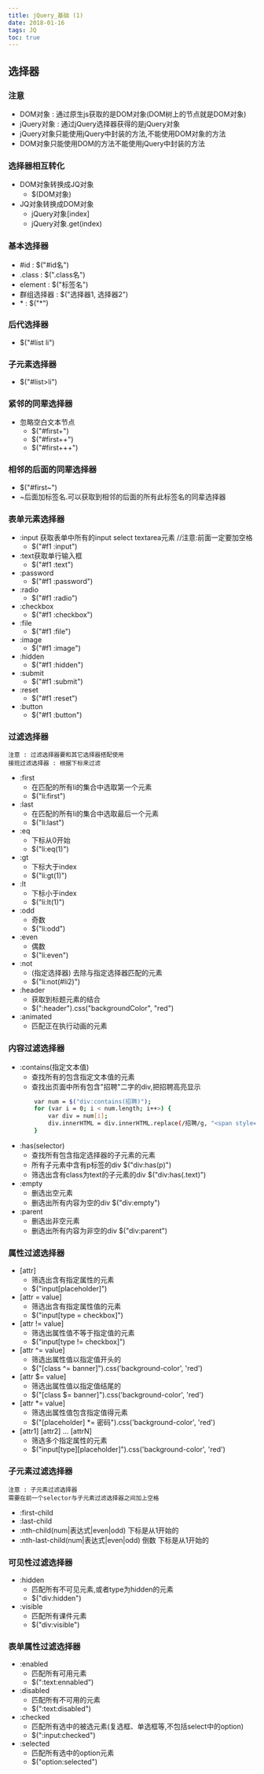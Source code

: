 ```yaml
---
title: jQuery_基础 (1)
date: 2018-01-16
tags: JQ
toc: true
---
```


## 选择器

### 注意
- DOM对象 : 通过原生js获取的是DOM对象(DOM树上的节点就是DOM对象)
- jQuery对象 : 通过jQuery选择器获得的是jQuery对象
- jQuery对象只能使用jQuery中封装的方法,不能使用DOM对象的方法
- DOM对象只能使用DOM的方法不能使用jQuery中封装的方法

<!-- more -->

### 选择器相互转化
- DOM对象转换成JQ对象
    * $(DOM对象)
- JQ对象转换成DOM对象
    * jQuery对象[index]
    * jQuery对象.get(index)

### 基本选择器
- #id : $("#id名")
- .class : $(".class名")
- element : $("标签名")
- 群组选择器 : $("选择器1, 选择器2")
- \* : $("*")

### 后代选择器
- $("#list li")

### 子元素选择器
- $("#list>li")

### 紧邻的同辈选择器
- 忽略空白文本节点
    * $("#first+")
    * $("#first++")
    * $("#first+++")

### 相邻的后面的同辈选择器
- $("#first~")
- ~后面加标签名.可以获取到相邻的后面的所有此标签名的同辈选择器

### 表单元素选择器
- :input 获取表单中所有的input select textarea元素 //注意:前面一定要加空格 
    * $("#f1 :input")
- :text获取单行输入框
    * $("#f1 :text")
- :password
    * $("#f1 :password")
- :radio
    * $("#f1 :radio")
- :checkbox
    * $("#f1 :checkbox")
- :file
    * $("#f1 :file")
- :image
    * $("#f1 :image")
- :hidden
    * $("#f1 :hidden")
- :submit
    * $("#f1 :submit")
- :reset
    * $("#f1 :reset")
- :button
    * $("#f1 :button")

### 过滤选择器
    注意 : 过滤选择器要和其它选择器搭配使用
    接班过滤选择器 : 根据下标来过滤
- :first
    * 在匹配的所有li的集合中选取第一个元素
    * $("li:first")
- :last
    * 在匹配的所有li的集合中选取最后一个元素
    * $("li:last")
- :eq
    * 下标从0开始
    * $("li:eq(1)")
- :gt
    * 下标大于index
    * $("li:gt(1)")
- :lt
    * 下标小于index
    * $("li:lt(1)")
- :odd
    * 奇数
    * $("li:odd")
- :even
    * 偶数
    * $("li:even")
- :not
    * (指定选择器) 去除与指定选择器匹配的元素
    * $("li:not(#li2)")
- :header
    * 获取到标题元素的结合
    * $(":header").css("backgroundColor", "red")
- :animated
    * 匹配正在执行动画的元素

### 内容过滤选择器
- :contains(指定文本值)
    * 查找所有的包含指定文本值的元素
    * 查找出页面中所有包含"招聘"二字的div,把招聘高亮显示
    ```bash
        var num = $("div:contains(招聘)");
        for (var i = 0; i < num.length; i++>) {
            var div = num[i];
            div.innerHTML = div.innerHTML.replace(/招聘/g, "<span style='background:red'>招聘</span>");
        }
    ```
- :has(selector)
    * 查找所有包含指定选择器的子元素的元素
    * 所有子元素中含有p标签的div  $("div:has(p)")
    * 筛选出含有class为text的子元素的div  $("div:has(.text)")
- :empty
    * 删选出空元素
    * 删选出所有内容为空的div $("div:empty")
- :parent
    * 删选出非空元素
    * 删选出所有内容为非空的div $("div:parent")    

### 属性过滤选择器
- [attr]
    * 筛选出含有指定属性的元素
    * $("input[placeholder]")
- [attr = value]
    * 筛选出含有指定属性值的元素
    * $("input[type = checkbox]")
- [attr != value]
    * 筛选出属性值不等于指定值的元素 
    * $("input[type != checkbox]")
- [attr ^= value]
    * 筛选出属性值以指定值开头的
    * $("[class ^= banner]").css('background-color', 'red')
- [attr $= value]
    * 筛选出属性值以指定值结尾的
    * $("[class $= banner]").css('background-color', 'red')
- [attr *= value]
    * 筛选出属性值包含指定值得元素
    * $("[placeholder] *= 密码").css('background-color', 'red')
- [attr1] [attr2] ... [attrN]
    * 筛选多个指定属性的元素
    * $("input[type][placeholder]").css('background-color', 'red')

### 子元素过滤选择器
    注意 : 子元素过滤选择器
    需要在前一个selector与子元素过滤选择器之间加上空格
- :first-child
- :last-child
- :nth-child(num|表达式|even|odd) 下标是从1开始的
- :nth-last-child(num|表达式|even|odd)  倒数 下标是从1开始的

### 可见性过滤选择器
- :hidden
    * 匹配所有不可见元素,或者type为hidden的元素
    * $("div:hidden")
- :visible
    * 匹配所有课件元素
    * $("div:visible")

### 表单属性过滤选择器
- :enabled
    * 匹配所有可用元素
    * $(":text:ennabled")
- :disabled
    * 匹配所有不可用的元素
    * $(":text:disabled")
- :checked
    * 匹配所有选中的被选元素(复选框、单选框等,不包括select中的option)
    * $(":input:checked")
- :selected
    * 匹配所有选中的option元素
    * $("option:selected")